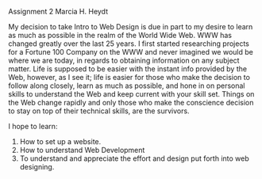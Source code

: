 Assignment 2
Marcia H. Heydt

My decision to take Intro to Web Design is due in part to my desire to learn as much as possible in the realm of the World Wide Web. WWW has changed greatly over the last 25 years. I first started researching projects for a Fortune 100 Company on the WWW and never imagined we would be where we are today, in regards to obtaining information on any subject matter. Life is supposed to be easier with the instant info provided by the Web, however, as I see it; life is easier for those who make the decision to follow along closely, learn as much as possible, and hone in on personal skills to understand the Web and keep current with your skill set. Things on the Web change rapidly and only those who make the conscience decision to stay on top of their technical skills, are the survivors.

I hope to learn:
1. How to set up a website.
2. How to understand Web Development
3. To understand and appreciate the effort and design put forth into web designing.
